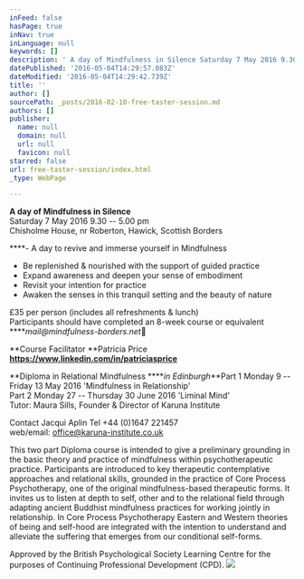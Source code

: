 ```yaml
---
inFeed: false
hasPage: true
inNav: true
inLanguage: null
keywords: []
description: ' A day of Mindfulness in Silence Saturday 7 May 2016 9.30 – 5.00 pm  Chisholme House, nr Roberton, Hawick, Scottish Borders'
datePublished: '2016-05-04T14:29:57.083Z'
dateModified: '2016-05-04T14:29:42.739Z'
title: ''
author: []
sourcePath: _posts/2016-02-10-free-taster-session.md
authors: []
publisher:
  name: null
  domain: null
  url: null
  favicon: null
starred: false
url: free-taster-session/index.html
_type: WebPage

---
```

**A day of Mindfulness in Silence**  
Saturday 7 May 2016 9.30 -- 5.00 pm   
Chisholme House, nr Roberton, Hawick, Scottish Borders

****- A day to revive and immerse yourself in Mindfulness   
- Be replenished & nourished with the support of guided practice  
- Expand awareness and deepen your sense of embodiment  
- Revisit your intention for practice  
- Awaken the senses in this tranquil setting and the beauty of nature

£35 per person (includes all refreshments & lunch)  
Participants should have completed an 8-week course or equivalent  
****_mail@mindfulness-borders.net_****

**Course Facilitator **Patricia Price   
**https://www.linkedin.com/in/patriciasprice**

**Diploma in Relational Mindfulness ****_in Edinburgh_**Part 1 Monday 9 -- Friday 13 May 2016 'Mindfulness in Relationship'  
Part 2 Monday 27 -- Thursday 30 June 2016 'Liminal Mind'  
Tutor: Maura Sills, Founder & Director of Karuna Institute

Contact Jacqui Aplin Tel +44 (0)1647 221457  
web/email: office@karuna-institute.co.uk

This two part Diploma course is intended to give a preliminary grounding in the basic theory and practice of mindfulness within psychotherapeutic practice. Participants are introduced to key therapeutic contemplative approaches and relational skills, grounded in the practice of Core Process Psychotherapy, one of the original mindfulness-based therapeutic forms. It invites us to listen at depth to self, other and to the relational field through adapting ancient Buddhist mindfulness practices for working jointly in relationship. In Core Process Psychotherapy Eastern and Western theories of being and self-hood are integrated with the intention to understand and alleviate the suffering that emerges from our conditional self-forms.

Approved by the British Psychological Society Learning Centre for the purposes of Continuing Professional Development (CPD).
![](https://the-grid-user-content.s3-us-west-2.amazonaws.com/14b7415d-1e1e-4afc-99e0-00f3a91cedd1.jpg)